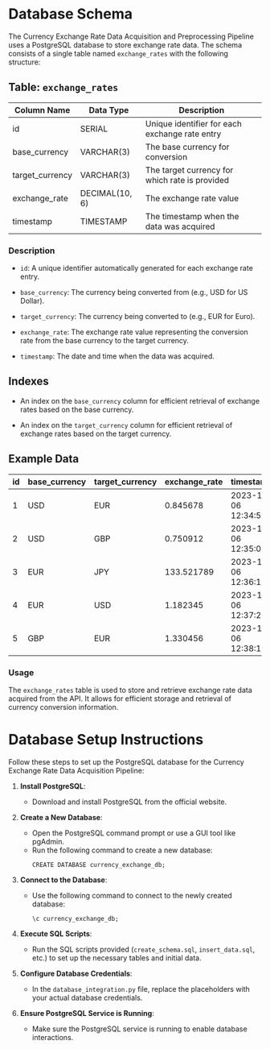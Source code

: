 # Database Schema

The Currency Exchange Rate Data Acquisition and Preprocessing Pipeline uses a PostgreSQL database to store exchange rate data. The schema consists of a single table named `exchange_rates` with the following structure:

## Table: `exchange_rates`

| Column Name      | Data Type   | Description                                  |
|------------------|-------------|----------------------------------------------|
| id               | SERIAL      | Unique identifier for each exchange rate entry|
| base_currency    | VARCHAR(3)  | The base currency for conversion              |
| target_currency  | VARCHAR(3)  | The target currency for which rate is provided|
| exchange_rate    | DECIMAL(10, 6) | The exchange rate value                      |
| timestamp        | TIMESTAMP   | The timestamp when the data was acquired      |

### Description

- `id`: A unique identifier automatically generated for each exchange rate entry.

- `base_currency`: The currency being converted from (e.g., USD for US Dollar).

- `target_currency`: The currency being converted to (e.g., EUR for Euro).

- `exchange_rate`: The exchange rate value representing the conversion rate from the base currency to the target currency.

- `timestamp`: The date and time when the data was acquired.

## Indexes

- An index on the `base_currency` column for efficient retrieval of exchange rates based on the base currency.

- An index on the `target_currency` column for efficient retrieval of exchange rates based on the target currency.

## Example Data

| id | base_currency | target_currency | exchange_rate | timestamp           |
|----|---------------|----------------|--------------|---------------------|
| 1  | USD           | EUR            | 0.845678     | 2023-11-06 12:34:56 |
| 2  | USD           | GBP            | 0.750912     | 2023-11-06 12:35:02 |
| 3  | EUR           | JPY            | 133.521789   | 2023-11-06 12:36:12 |
| 4  | EUR           | USD            | 1.182345     | 2023-11-06 12:37:24 |
| 5  | GBP           | EUR            | 1.330456     | 2023-11-06 12:38:15 |

### Usage

The `exchange_rates` table is used to store and retrieve exchange rate data acquired from the API. It allows for efficient storage and retrieval of currency conversion information.



# Database Setup Instructions

Follow these steps to set up the PostgreSQL database for the Currency Exchange Rate Data Acquisition Pipeline:

1. **Install PostgreSQL**:
   - Download and install PostgreSQL from the official website.

2. **Create a New Database**:
   - Open the PostgreSQL command prompt or use a GUI tool like pgAdmin.
   - Run the following command to create a new database:
     ```
     CREATE DATABASE currency_exchange_db;
     ```

3. **Connect to the Database**:
   - Use the following command to connect to the newly created database:
     ```
     \c currency_exchange_db;
     ```

4. **Execute SQL Scripts**:
   - Run the SQL scripts provided (`create_schema.sql`, `insert_data.sql`, etc.) to set up the necessary tables and initial data.

5. **Configure Database Credentials**:
   - In the `database_integration.py` file, replace the placeholders with your actual database credentials.

6. **Ensure PostgreSQL Service is Running**:
   - Make sure the PostgreSQL service is running to enable database interactions.

